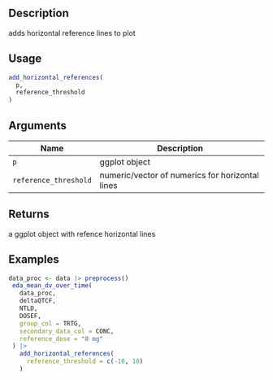 ## Description

adds horizontal reference lines to plot

## Usage

```r
add_horizontal_references(
  p,
  reference_threshold
)
```

## Arguments

| Name | Description |
|------|-------------|
| `p` | ggplot object |
| `reference_threshold` | numeric/vector of numerics for horizontal lines |

## Returns

a ggplot object with refence horizontal lines

## Examples

```r
data_proc <- data |> preprocess()
 eda_mean_dv_over_time(
   data_proc,
   deltaQTCF,
   NTLD,
   DOSEF,
   group_col = TRTG,
   secondary_data_col = CONC,
   reference_dose = "0 mg"
 ) |>
   add_horizontal_references(
     reference_threshold = c(-10, 10)
   )
```


